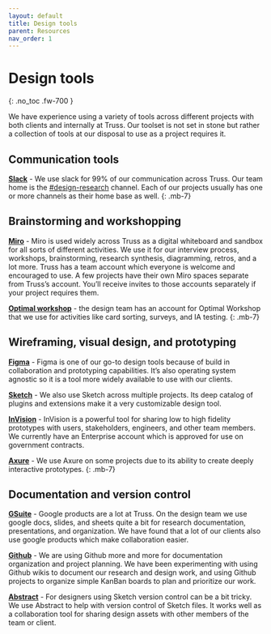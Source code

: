 ```yaml
---
layout: default
title: Design tools
parent: Resources
nav_order: 1
---
```


# Design tools
{: .no_toc .fw-700 }

We have experience using a variety of tools across different projects with both clients and internally at Truss. Our toolset is not set in stone but rather a collection of tools at our disposal to use as a project requires it.

## Communication tools  

**[Slack](https://slack.com/)** - We use slack for 99% of our communication across Truss. Our team home is the [#design-research](https://slack.com/app_redirect?channel=design-research) channel. Each of our projects usually has one or more channels as their home base as well.
{: .mb-7}

## Brainstorming and workshopping

**[Miro](https://miro.com/)** - Miro is used widely across Truss as a digital whiteboard and sandbox for all sorts of different activities. We use it for our interview process, workshops, brainstorming, research synthesis, diagramming, retros, and a lot more. Truss has a team account which everyone is welcome and encouraged to use. A few projects have their own Miro spaces separate from Truss’s account. You’ll receive invites to those accounts separately if your project requires them.

**[Optimal workshop](https://www.optimalworkshop.com/)** - the design team has an account for Optimal Workshop that we use for activities like card sorting, surveys, and IA testing.
{: .mb-7}

## Wireframing, visual design, and prototyping

**[Figma](https://www.figma.com/)** - Figma is one of our go-to design tools because of build in collaboration and prototyping capabilities. It’s also operating system agnostic so it is a tool more widely available to use with our clients.

**[Sketch](https://www.sketch.com/)** - We also use Sketch across multiple projects. Its deep catalog of plugins and extensions make it a very customizable design tool.

**[InVision](https://www.invisionapp.com/)** - InVision is a powerful tool for sharing low to high fidelity prototypes with users, stakeholders, engineers, and other team members. We currently have an Enterprise account which is approved for use on government contracts.

**[Axure](https://www.axure.com/)** - We use Axure on some projects due to its ability to create deeply interactive prototypes.
{: .mb-7}

## Documentation and version control

**[GSuite](https://gsuite.google.com/)** - Google products are a lot at Truss. On the design team we use google docs, slides, and sheets quite a bit for research documentation, presentations, and organization. We have found that a lot of our clients also use google products which make collaboration easier.

**[Github](https://github.com/)** - We are using Github more and more for documentation organization and project planning. We have been experimenting with using Github wikis to document our research and design work, and using Github projects to organize simple KanBan boards to plan and prioritize our work.

**[Abstract](https://www.abstract.com/)** - For designers using Sketch version control can be a bit tricky. We use Abstract to help with version control of Sketch files. It works well as a collaboration tool for sharing design assets with other members of the team or client.

